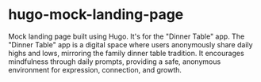 # hugo-mock-landing-page

Mock landing page built using Hugo. It's for the "Dinner Table" app. The "Dinner Table" app is a digital space where users anonymously share daily highs and lows, mirroring the family dinner table tradition. It encourages mindfulness through daily prompts, providing a safe, anonymous environment for expression, connection, and growth.
